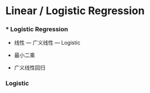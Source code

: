 # Linear / Logistic Regression

###  * Logistic Regression

- 线性 — 广义线性 — Logistic

- 最小二乘
- 广义线性回归



### Logistic

